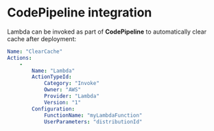 <!---
# This file is part of the pl.wrzasq.cform.
#
# @license http://mit-license.org/ The MIT license
# @copyright 2022 © by Rafał Wrzeszcz - Wrzasq.pl.
-->

# CodePipeline integration

Lambda can be invoked as part of **CodePipeline** to automatically clear cache after deployment:

```yaml
Name: "ClearCache"
Actions:
    -
        Name: "Lambda"
        ActionTypeId:
            Category: "Invoke"
            Owner: "AWS"
            Provider: "Lambda"
            Version: "1"
        Configuration:
            FunctionName: "myLambdaFunction"
            UserParameters: "distributionId"
```
